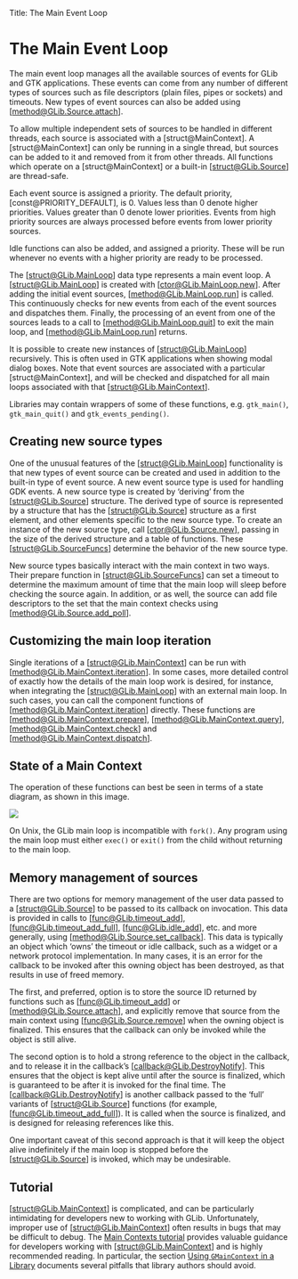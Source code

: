 Title: The Main Event Loop

# The Main Event Loop

The main event loop manages all the available sources of events for GLib and
GTK applications. These events can come from any number of different types
of sources such as file descriptors (plain files, pipes or sockets) and
timeouts. New types of event sources can also be added using
[method@GLib.Source.attach].

To allow multiple independent sets of sources to be handled in different
threads, each source is associated with a [struct@MainContext].  A
[struct@MainContext] can only be running in a single thread, but sources can be
added to it and removed from it from other threads. All functions which operate
on a [struct@MainContext] or a built-in [struct@GLib.Source] are thread-safe.

Each event source is assigned a priority. The default priority,
[const@PRIORITY_DEFAULT], is 0. Values less than 0 denote higher priorities.
Values greater than 0 denote lower priorities. Events from high priority
sources are always processed before events from lower priority sources.

Idle functions can also be added, and assigned a priority. These will be run
whenever no events with a higher priority are ready to be processed.

The [struct@GLib.MainLoop] data type represents a main event loop. A [struct@GLib.MainLoop] is
created with [ctor@GLib.MainLoop.new]. After adding the initial event sources,
[method@GLib.MainLoop.run] is called. This continuously checks for new events from
each of the event sources and dispatches them. Finally, the processing of an
event from one of the sources leads to a call to [method@GLib.MainLoop.quit] to
exit the main loop, and [method@GLib.MainLoop.run] returns.

It is possible to create new instances of [struct@GLib.MainLoop] recursively.  This is
often used in GTK applications when showing modal dialog boxes. Note that
event sources are associated with a particular [struct@MainContext], and will be
checked and dispatched for all main loops associated with that [struct@GLib.MainContext].

Libraries may contain wrappers of some of these functions, e.g.
`gtk_main()`, `gtk_main_quit()` and `gtk_events_pending()`.

## Creating new source types

One of the unusual features of the [struct@GLib.MainLoop] functionality is that new
types of event source can be created and used in addition to the built-in
type of event source. A new event source type is used for handling GDK
events. A new source type is created by ‘deriving’ from the [struct@GLib.Source]
structure. The derived type of source is represented by a structure that has
the [struct@GLib.Source] structure as a first element, and other elements specific to
the new source type. To create an instance of the new source type, call
[ctor@GLib.Source.new], passing in the size of the derived structure and a table of
functions. These [struct@GLib.SourceFuncs] determine the behavior of the new source
type.

New source types basically interact with the main context in two ways. Their
prepare function in [struct@GLib.SourceFuncs] can set a timeout to determine the
maximum amount of time that the main loop will sleep before checking the
source again. In addition, or as well, the source can add file descriptors
to the set that the main context checks using [method@GLib.Source.add_poll].

## Customizing the main loop iteration

Single iterations of a [struct@GLib.MainContext] can be run with
[method@GLib.MainContext.iteration]. In some cases, more detailed control of
exactly how the details of the main loop work is desired, for instance, when
integrating the [struct@GLib.MainLoop] with an external main loop.  In such cases, you
can call the component functions of [method@GLib.MainContext.iteration] directly.
These functions are [method@GLib.MainContext.prepare], [method@GLib.MainContext.query],
[method@GLib.MainContext.check] and [method@GLib.MainContext.dispatch].

## State of a Main Context

The operation of these functions can best be seen in terms of a state
diagram, as shown in this image.

![](mainloop-states.gif)

On Unix, the GLib main loop is incompatible with `fork()`. Any program using
the main loop must either `exec()` or `exit()` from the child without
returning to the main loop.

## Memory management of sources

There are two options for memory management of the user data passed to a
[struct@GLib.Source] to be passed to its callback on invocation. This data is provided
in calls to [func@GLib.timeout_add], [func@GLib.timeout_add_full], [func@GLib.idle_add], etc.
and more generally, using [method@GLib.Source.set_callback]. This data is typically
an object which ‘owns’ the timeout or idle callback, such as a widget or a
network protocol implementation. In many cases, it is an error for the
callback to be invoked after this owning object has been destroyed, as that
results in use of freed memory.

The first, and preferred, option is to store the source ID returned by
functions such as [func@GLib.timeout_add] or [method@GLib.Source.attach], and explicitly
remove that source from the main context using [func@GLib.Source.remove] when the
owning object is finalized. This ensures that the callback can only be
invoked while the object is still alive.

The second option is to hold a strong reference to the object in the
callback, and to release it in the callback’s [callback@GLib.DestroyNotify]. This ensures
that the object is kept alive until after the source is finalized, which is
guaranteed to be after it is invoked for the final time. The
[callback@GLib.DestroyNotify] is another callback passed to the ‘full’ variants of
[struct@GLib.Source] functions (for example, [func@GLib.timeout_add_full]). It is called when
the source is finalized, and is designed for releasing references like this.

One important caveat of this second approach is that it will keep the object
alive indefinitely if the main loop is stopped before the [struct@GLib.Source] is
invoked, which may be undesirable.

## Tutorial

[struct@GLib.MainContext] is complicated, and can be particularly intimidating for
developers new to working with GLib. Unfortunately, improper use of
[struct@GLib.MainContext] often results in bugs that may be difficult to debug. The
[Main Contexts tutorial](https://developer.gnome.org/documentation/tutorials/main-contexts.html)
provides valuable guidance for developers working with [struct@GLib.MainContext]
and is highly recommended reading. In particular, the section
[Using `GMainContext` in a Library](https://developer.gnome.org/documentation/tutorials/main-contexts.html#using-gmaincontext-in-a-library)
documents several pitfalls that library authors should avoid.
